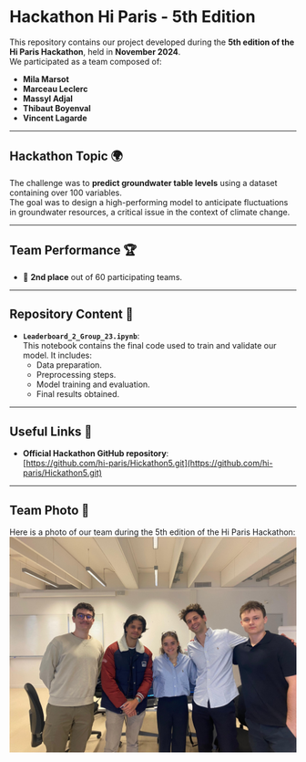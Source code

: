 # Hackathon Hi Paris - 5th Edition

This repository contains our project developed during the **5th edition of the Hi Paris Hackathon**, held in **November 2024**.  
We participated as a team composed of:
- **Mila Marsot**
- **Marceau Leclerc**
- **Massyl Adjal**
- **Thibaut Boyenval**
- **Vincent Lagarde**

---

## Hackathon Topic 🌍
The challenge was to **predict groundwater table levels** using a dataset containing over 100 variables.  
The goal was to design a high-performing model to anticipate fluctuations in groundwater resources, a critical issue in the context of climate change.

---

## Team Performance 🏆
- 🥈 **2nd place** out of 60 participating teams.

---

## Repository Content 📂
- **`Leaderboard_2_Group_23.ipynb`**:  
  This notebook contains the final code used to train and validate our model. It includes:
  - Data preparation.
  - Preprocessing steps.
  - Model training and evaluation.
  - Final results obtained.

---

## Useful Links 🔗
- **Official Hackathon GitHub repository**:  
  [https://github.com/hi-paris/Hickathon5.git](https://github.com/hi-paris/Hickathon5.git)

---

## Team Photo 📸
Here is a photo of our team during the 5th edition of the Hi Paris Hackathon:  
![Hackathon Team Photo](photo_hackathon.jpeg)
